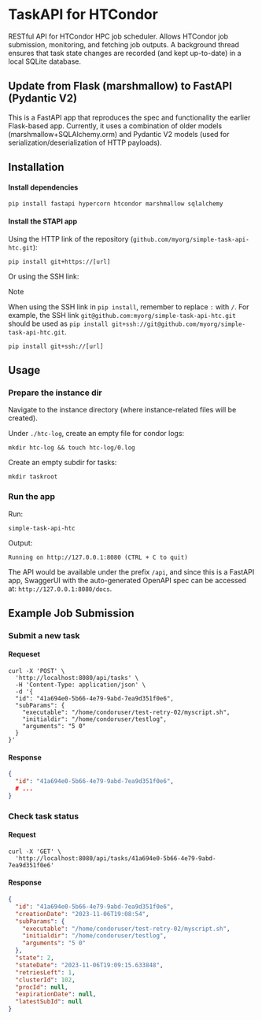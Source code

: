 # TaskAPI for HTCondor

RESTful API for HTCondor HPC job scheduler. Allows HTCondor job submission, monitoring, and fetching job outputs. A background thread ensures that task state changes are recorded (and kept up-to-date) in a local SQLite database.

## Update from Flask (marshmallow) to FastAPI (Pydantic V2)

This is a FastAPI app that reproduces the spec and functionality the earlier Flask-based app. Currently, it uses a combination of older models (marshmallow+SQLAlchemy.orm) and Pydantic V2 models (used for serialization/deserialization of HTTP payloads).

## Installation

#### Install dependencies
```shell
pip install fastapi hypercorn htcondor marshmallow sqlalchemy
```

#### Install the STAPI app

Using the HTTP link of the repository (`github.com/myorg/simple-task-api-htc.git`):
```shell
pip install git+https://[url]
```

Or using the SSH link:
> [!NOTE]
> When using the SSH link in `pip install`, remember to replace `:` with `/`.
> For example, the SSH link `git@github.com:myorg/simple-task-api-htc.git`
> should be used as `pip install git+ssh://git@github.com/myorg/simple-task-api-htc.git`.
```shell
pip install git+ssh://[url]
```

## Usage

### Prepare the instance dir

Navigate to the instance directory (where instance-related files will be created).

Under `./htc-log`, create an empty file for condor logs:
```shell
mkdir htc-log && touch htc-log/0.log
```

Create an empty subdir for tasks:
```shell
mkdir taskroot
```

### Run the app

Run:
```shell
simple-task-api-htc
```

Output:
```
Running on http://127.0.0.1:8080 (CTRL + C to quit)
```

The API would be available under the prefix `/api`, and since this is a FastAPI app, SwaggerUI with the auto-generated OpenAPI spec can be accessed at: `http://127.0.0.1:8080/docs`.

## Example Job Submission

### Submit a new task

#### Requeset
```shell
curl -X 'POST' \
  'http://localhost:8080/api/tasks' \
  -H 'Content-Type: application/json' \
  -d '{
  "id": "41a694e0-5b66-4e79-9abd-7ea9d351f0e6",
  "subParams": {
    "executable": "/home/condoruser/test-retry-02/myscript.sh",
    "initialdir": "/home/condoruser/testlog",
    "arguments": "5 0"
  }
}'
```

#### Response
```json
{
  "id": "41a694e0-5b66-4e79-9abd-7ea9d351f0e6",
  # ...
}
```

### Check task status

#### Request
```shell
curl -X 'GET' \
  'http://localhost:8080/api/tasks/41a694e0-5b66-4e79-9abd-7ea9d351f0e6'
```

#### Response
```json
{
  "id": "41a694e0-5b66-4e79-9abd-7ea9d351f0e6",
  "creationDate": "2023-11-06T19:08:54",
  "subParams": {
    "executable": "/home/condoruser/test-retry-02/myscript.sh",
    "initialdir": "/home/condoruser/testlog",
    "arguments": "5 0"
  },
  "state": 2,
  "stateDate": "2023-11-06T19:09:15.633848",
  "retriesLeft": 1,
  "clusterId": 102,
  "procId": null,
  "expirationDate": null,
  "latestSubId": null
}
```
